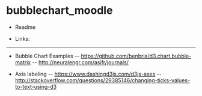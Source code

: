 # bubblechart_moodle

- Readme

- Links:

-----------------------------------

- Bubble Chart Examples
-- https://github.com/benbria/d3.chart.bubble-matrix
-- http://neuralengr.com/asifr/journals/


- Axis labeling
-- https://www.dashingd3js.com/d3js-axes
-- http://stackoverflow.com/questions/29385146/changing-ticks-values-to-text-using-d3
